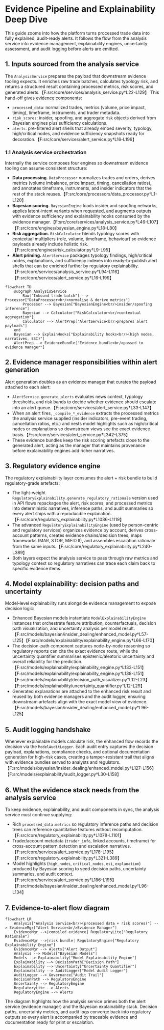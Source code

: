 # Evidence Pipeline and Explainability Deep Dive

This guide zooms into how the platform turns processed trade data into fully explained, audit-ready alerts. It follows the flow from the analysis service into evidence management, explainability engines, uncertainty assessment, and audit logging before alerts are emitted.

## 1. Inputs sourced from the analysis service

The `AnalysisService` prepares the payload that downstream evidence tooling expects. It enriches raw trade batches, calculates typology risk, and returns a structured result containing processed metrics, risk scores, and generated alerts.【F:src/core/services/analysis_service.py†L22-L129】 This hand-off gives evidence components:

- `processed_data`: normalized trades, metrics (volume, price impact, timing), timeframe, instruments, and trader metadata.
- `risk_scores`: insider, spoofing, and aggregate risk objects derived from Bayesian engines plus sufficiency calculations.
- `alerts`: pre-filtered alert shells that already embed severity, typology, high/critical nodes, and evidence sufficiency snapshots ready for decoration.【F:src/core/services/alert_service.py†L16-L199】

### 1.1 Analysis service orchestration

Internally the service composes four engines so downstream evidence tooling can assume consistent structure:

- **Data processing.** `DataProcessor` normalizes trades and orders, derives metrics (volume imbalance, price impact, timing, cancellation ratios), and annotates timeframe, instruments, and insider indicators that the rest of the stack reuses.【F:src/core/processors/data_processor.py†L1-L120】
- **Bayesian scoring.** `BayesianEngine` loads insider and spoofing networks, applies latent-intent variants when requested, and augments outputs with evidence sufficiency and explainability hooks consumed by the evidence manager.【F:src/core/services/analysis_service.py†L46-L107】【F:src/core/engines/bayesian_engine.py†L18-L80】
- **Risk aggregation.** `RiskCalculator` blends typology scores with contextual multipliers (role, volume, timeframe, behaviour) so evidence payloads already include holistic risk.【F:src/core/engines/risk_calculator.py†L9-L95】
- **Alert priming.** `AlertService` packages typology findings, high/critical nodes, explanations, and sufficiency indexes into ready-to-publish alert shells that can be enriched further by regulatory explainability.【F:src/core/services/analysis_service.py†L94-L116】【F:src/core/services/alert_service.py†L16-L199】

```mermaid
flowchart TD
    subgraph AnalysisService
        Raw["Inbound trade batch"] --> Processor["DataProcessor<br/>normalise & derive metrics"]
        Processor --> Bayesian["BayesianEngine<br/>insider/spoofing inference"]
        Bayesian --> Calculator["RiskCalculator<br/>contextual aggregation"]
        Calculator --> AlertPrep["AlertService<br/>prepares alert payloads"]
    end
    Bayesian --> ExplainHooks["Explainability hooks<br/>(high nodes, narratives, ESI)"]
    AlertPrep --> EvidenceBundle["Evidence bundle<br/>passed to evidence manager"]
```

## 2. Evidence manager responsibilities within alert generation

Alert generation doubles as an evidence manager that curates the payload attached to each alert:

- `AlertService.generate_alerts` evaluates news context, typology thresholds, and risk bands to decide whether evidence should escalate into an alert queue.【F:src/core/services/alert_service.py†L33-L147】
- When an alert fires, `_compile_*_evidence` extracts the processed metrics the analysis service supplied (insider indicators, pre-event trading, cancellation ratios, etc.) and nests model highlights such as high/critical nodes or explanations so downstream views see the exact evidence basis.【F:src/core/services/alert_service.py†L342-L375】
- These evidence bundles keep the risk scoring artefacts close to the generated alert, acting as the manager that maintains provenance before explainability engines add richer narratives.

## 3. Regulatory evidence engine

The regulatory explainability layer consumes the alert + risk bundle to build regulatory-grade artefacts:

- The light-weight `RegulatoryExplainability.generate_regulatory_rationale` version used in API flows repackages the alert, risk scores, and processed metrics into deterministic narratives, inference paths, and audit summaries so every alert ships with a reproducible explanation.【F:src/core/regulatory_explainability.py†L1036-L1119】
- The advanced `RegulatoryExplainabilityEngine` (used by person-centric and regulatory services) organizes evidence by account, derives cross-account patterns, creates evidence chains/decision trees, maps frameworks (MAR, STOR, MiFID II), and assembles escalation rationale from the same inputs.【F:src/core/regulatory_explainability.py†L240-L389】
- Both layers expect the analysis service to pass through raw metrics and typology context so regulatory narratives can trace each claim back to specific evidence items.

## 4. Model explainability: decision paths and uncertainty

Model-level explainability runs alongside evidence management to expose decision logic:

- Enhanced Bayesian models instantiate `ModelExplainabilityEngine` instances that orchestrate feature attribution, counterfactuals, decision path visualization, and uncertainty analysis per model result.【F:src/models/bayesian/insider_dealing/enhanced_model.py†L57-L125】【F:src/models/explainability/explainability_engine.py†L66-L170】
- The decision-path component captures node-by-node reasoning so regulatory reports can cite the exact evidence route, while the uncertainty quantifier summarises epistemic/aleatoric uncertainty and overall reliability for the prediction.【F:src/models/explainability/explainability_engine.py†L133-L151】【F:src/models/explainability/explainability_engine.py†L138-L151】【F:src/models/explainability/decision_path_visualizer.py†L12-L23】【F:src/models/explainability/uncertainty_quantifier.py†L12-L29】
- Generated explanations are attached to the enhanced risk result and reused by both evidence managers and the audit logger, ensuring downstream artefacts align with the exact model view of evidence.【F:src/models/bayesian/insider_dealing/enhanced_model.py†L96-L125】

## 5. Audit logging handshake

Whenever explainable models calculate risk, the enhanced flow records the decision via the `ModelAuditLogger`. Each audit entry captures the decision payload, explanations, compliance checks, and optional documentation generation for high-risk cases, creating a tamper-resistant trail that aligns with evidence bundles served to analysts and regulators.【F:src/models/bayesian/insider_dealing/enhanced_model.py†L127-L156】【F:src/models/explainability/audit_logger.py†L30-L158】

## 6. What the evidence stack needs from the analysis service

To keep evidence, explainability, and audit components in sync, the analysis service must continue supplying:

- Rich `processed_data.metrics` so regulatory inference paths and decision trees can reference quantitative features without recomputation.【F:src/core/regulatory_explainability.py†L1078-L1101】
- Trader/account metadata (`trader_info`, linked accounts, timeframe) for cross-account pattern detection and escalation narratives.【F:src/core/services/alert_service.py†L178-L195】【F:src/core/regulatory_explainability.py†L321-L389】
- Model highlights (`high_nodes`, `critical_nodes`, `esi`, `explanation`) produced by Bayesian scoring to seed decision paths, uncertainty summaries, and audit context.【F:src/core/services/alert_service.py†L186-L195】【F:src/models/bayesian/insider_dealing/enhanced_model.py†L96-L134】

## 7. Evidence-to-alert flow diagram

```mermaid
flowchart LR
    Analysis["Analysis Service<br/>(processed data + risk scores)"] --> EvidenceMgr["Alert Service<br/>Evidence Manager"]
    EvidenceMgr -->|compiled evidence| RegulatoryLite["Regulatory Rationale"]
    EvidenceMgr -->|risk bundle| RegulatoryEngine["Regulatory Explainability Engine"]
    EvidenceMgr --> Alerts["Alert Output"]
    Analysis --> Models["Bayesian Models"]
    Models --> Explainability["Model Explainability Engine"]
    Explainability --> DecisionPath["Decision Path"]
    Explainability --> Uncertainty["Uncertainty Quantifier"]
    Explainability --> AuditLogger["Model Audit Logger"]
    AuditLogger --> Governance["Audit Trail"]
    DecisionPath --> RegulatoryEngine
    Uncertainty --> RegulatoryEngine
    RegulatoryLite --> Alerts
    RegulatoryEngine --> Alerts
```

The diagram highlights how the analysis service primes both the alert service (evidence manager) and the Bayesian explainability stack. Decision paths, uncertainty metrics, and audit logs converge back into regulatory outputs so every alert is accompanied by traceable evidence and documentation ready for print or escalation.
